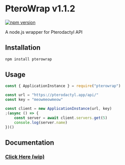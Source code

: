# PteroWrap v1.1.2

[![npm version](https://badge.fury.io/js/pterowrap.svg)](https://badge.fury.io/js/pterowrap)

A node.js wrapper for Pterodactyl API

## Installation

```sh
npm install pterowrap
```

## Usage

```javascript
const { ApplicationInstance } = require("pterowrap")

const url = "https://pterodactyl.app/api/"
const key = "meowmeowmeow"

const client = new ApplicationInstance(url, key)
;(async () => {
    const server = await client.servers.get(5)
    console.log(server.name)
})()
```

## Documentation

### [Click Here (wip)](https://github.com/Iru21/pterowrap/wiki)
